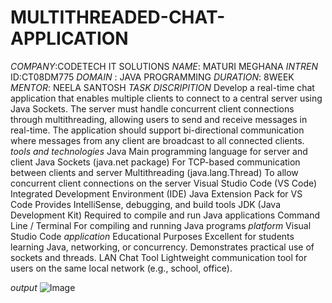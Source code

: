 # MULTITHREADED-CHAT-APPLICATION
*COMPANY*:CODETECH IT SOLUTIONS
*NAME*: MATURI MEGHANA
*INTREN* ID:CT08DM775
*DOMAIN* : JAVA PROGRAMMING
*DURATION*: 8WEEK
*MENTOR*: NEELA SANTOSH
*TASK DISCRIPITION*
Develop a real-time chat application that enables multiple clients to connect to a central server using Java Sockets. The server must handle concurrent client connections through multithreading, allowing users to send and receive messages in real-time. The application should support bi-directional communication where messages from any client are broadcast to all connected clients.
*tools and technologies*
Java	Main programming language for server and client
Java Sockets (java.net package)	For TCP-based communication between clients and server
Multithreading (java.lang.Thread)	To allow concurrent client connections on the server
Visual Studio Code (VS Code)	Integrated Development Environment (IDE)
Java Extension Pack for VS Code	Provides IntelliSense, debugging, and build tools
JDK (Java Development Kit)	Required to compile and run Java applications
Command Line / Terminal	For compiling and running Java programs
*platform*
	Visual Studio Code
*application*
Educational Purposes	Excellent for students learning Java, networking, or concurrency. Demonstrates practical use of sockets and threads.
LAN Chat Tool	Lightweight communication tool for users on the same local network (e.g., school, office).

*output*
![Image](https://github.com/user-attachments/assets/5295de85-fb02-4623-b6ee-e2e67b990785)
